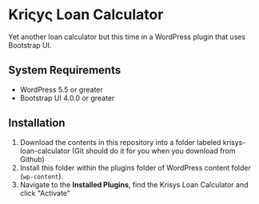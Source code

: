 # Kriςyς Loan Calculator

Yet another loan calculator but this time in a WordPress plugin that uses Bootstrap UI.

## System Requirements

 - WordPress 5.5 or greater
 - Bootstrap UI 4.0.0 or greater

 ## Installation

  1. Download the contents in this repository into a folder labeled krisys-loan-calculator (Git should do it for you when you download from Github) 
  2. Install this folder within the plugins folder of WordPress content folder (`wp-content`).
  3. Navigate to the **Installed Plugins**, find the Krisys Loan Calculator and click "Activate"